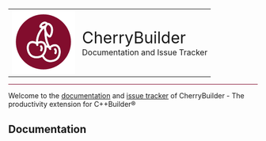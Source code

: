 <table>
  <tr>
    <td>
        <img src="img/cherrybuilder_128.png">
    </td>
    <td>
        <font size="6">
            CherryBuilder
        </font>
        <br>
        <font size="3">
            Documentation and Issue Tracker
        </font>
    </td> 
  </tr>
</table>

<hr style="border: none; height: 1px; color: #820d2d; background: #820d2d;"/>

Welcome to the [documentation](#Documentation) and [issue tracker](https://github.com/FlKo/CherryBuilder-Doc/issues) of CherryBuilder - The productivity extension for C++Builder®

## Documentation